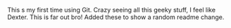 This s my first time using Git. Crazy seeing all this geeky stuff,
I feel like Dexter. This is far out bro! Added these to show a random 
readme change. 
